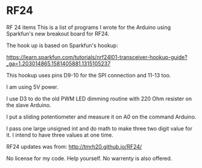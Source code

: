 # RF24
RF 24 items
This is a list of programs I wrote for the Arduino using Sparkfun's 
new breakout board for RF24.

The hook up is based on Sparkfun's hookup:

https://learn.sparkfun.com/tutorials/nrf24l01-transceiver-hookup-guide?_ga=1.203014865.1581405881.1315105237

This hookup uses pins D9-10 for the SPI connection and 11-13 too.

I am using 5V power.

I use D3 to do the old PWM LED dimming routine with 220 Ohm resister on the slave Arduino.

I put a sliding potentiometer and measure it on A0 on the command Arduino.

I pass one large unsigned int and do math to make three two digit value for it. 
I intend to have three values at one time.

RF24 updates was from:
http://tmrh20.github.io/RF24/

No license for my code. Help yourself. No warrenty is also offered.
